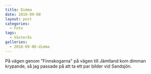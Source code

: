 ```yaml
---
title: Dimma
date: 2018-09-08
layout: post
categories:
  - Foto
tags:
  - Västerås
galleries:
  - 2018-09-08-dimma
---
```


På vägen genom "Finnskogarna" på vägen till Jämtland kom dimman krypande, så jag passade på att ta ett par bilder vid Sandsjön.
